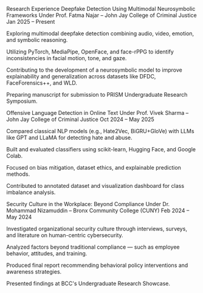  Research Experience
Deepfake Detection Using Multimodal Neurosymbolic Frameworks
Under Prof. Fatma Najar – John Jay College of Criminal Justice
Jan 2025 – Present

Exploring multimodal deepfake detection combining audio, video, emotion, and symbolic reasoning.

Utilizing PyTorch, MediaPipe, OpenFace, and face-rPPG to identify inconsistencies in facial motion, tone, and gaze.

Contributing to the development of a neurosymbolic model to improve explainability and generalization across datasets like DFDC, FaceForensics++, and WLD.

Preparing manuscript for submission to PRISM Undergraduate Research Symposium.

Offensive Language Detection in Online Text
Under Prof. Vivek Sharma – John Jay College of Criminal Justice
Oct 2024 – May 2025

Compared classical NLP models (e.g., Hate2Vec, BiGRU+GloVe) with LLMs like GPT and LLaMA for detecting hate and abuse.

Built and evaluated classifiers using scikit-learn, Hugging Face, and Google Colab.

Focused on bias mitigation, dataset ethics, and explainable prediction methods.

Contributed to annotated dataset and visualization dashboard for class imbalance analysis.

Security Culture in the Workplace: Beyond Compliance
Under Dr. Mohammad Nizamuddin – Bronx Community College (CUNY)
Feb 2024 – May 2024

Investigated organizational security culture through interviews, surveys, and literature on human-centric cybersecurity.

Analyzed factors beyond traditional compliance — such as employee behavior, attitudes, and training.

Produced final report recommending behavioral policy interventions and awareness strategies.

Presented findings at BCC's Undergraduate Research Showcase.
